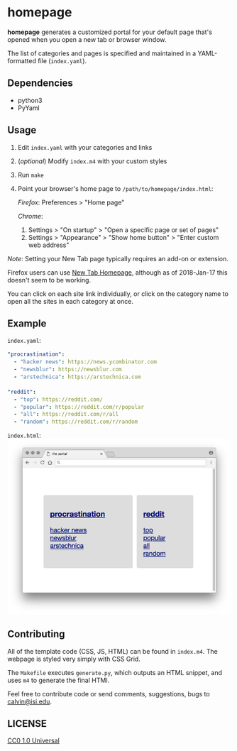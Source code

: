 # homepage

**homepage** generates a customized portal for your default page that's
opened when you open a new tab or browser window.

The list of categories and pages is specified and maintained in a
YAML-formatted file (`index.yaml`).

## Dependencies

* python3
* PyYaml

## Usage

1. Edit `index.yaml` with your categories and links
2. (*optional*) Modify `index.m4` with your custom styles
3. Run `make`
4. Point your browser's home page to `/path/to/homepage/index.html`:

   *Firefox*: Preferences > "Home page"

   *Chrome*:
   1. Settings > "On startup" > "Open a specific page or set of pages"
   2. Settings > "Appearance" > "Show home button" > "Enter custom web address"

*Note*: Setting your New Tab page typically requires an add-on or
extension.

Firefox users can use
[New Tab Homepage](https://addons.mozilla.org/en-US/firefox/addon/new-tab-homepage/),
although as of 2018-Jan-17 this doesn't seem to be working.

You can click on each site link individually, or click on the category
name to open all the sites in each category at once.

## Example

`index.yaml`:
```yaml
"procrastination":
  - "hacker news": https://news.ycombinator.com
  - "newsblur": https://newsblur.com
  - "arstechnica": https://arstechnica.com

"reddit":
  - "top": https://reddit.com/
  - "popular": https://reddit.com/r/popular
  - "all": https://reddit.com/r/all
  - "random": https://reddit.com/r/random
```

`index.html`:
![screenshot of a generated homepage portal](example.png)

## Contributing

All of the template code (CSS, JS, HTML) can be found in `index.m4`.
The webpage is styled very simply with CSS Grid.

The `Makefile` executes `generate.py`, which outputs an HTML snippet,
and uses `m4` to generate the final HTMl.

Feel free to contribute code or send comments, suggestions, bugs to
calvin@isi.edu.

## LICENSE

[CC0 1.0 Universal](./LICENSE)
